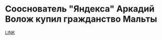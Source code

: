 # Сооснователь "Яндекса" Аркадий Волож купил гражданство Мальты



[LINK](https://varlamov.ru/2737561.html)